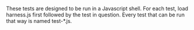 These tests are designed to be run in a Javascript shell.  For each
test, load harness.js first followed by the test in question.  Every
test that can be run that way is named test-*.js.
